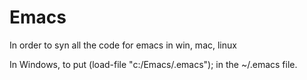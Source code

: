 Emacs
=====

In order to syn all the code for emacs in win, mac, linux


In Windows, to put
(load-file "c:/Emacs/.emacs");
in the ~/.emacs file.